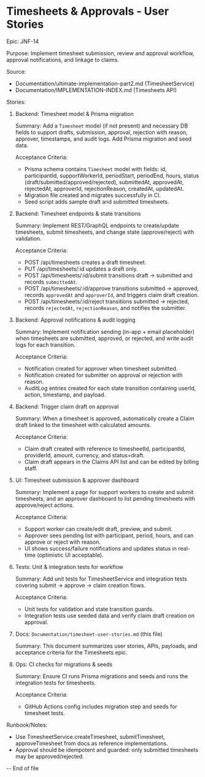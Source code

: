 # Timesheets & Approvals - User Stories

Epic: JNF-14

Purpose: Implement timesheet submission, review and approval workflow, approval notifications, and linkage to claims.

Source:

- Documentation/ultimate-implementation-part2.md (TimesheetService)
- Documentation/IMPLEMENTATION-INDEX.md (Timesheets API)

Stories:

1. Backend: Timesheet model & Prisma migration

   Summary: Add a `Timesheet` model (if not present) and necessary DB fields to support drafts, submission, approval, rejection with reason, approver, timestamps, and audit logs. Add Prisma migration and seed data.

   Acceptance Criteria:
   - Prisma schema contains `Timesheet` model with fields: id, participantId, supportWorkerId, periodStart, periodEnd, hours, status (draft/submitted/approved/rejected), submittedAt, approvedAt, rejectedAt, approverId, rejectionReason, createdAt, updatedAt.
   - Migration file created and migrates successfully in CI.
   - Seed script adds sample draft and submitted timesheets.

2. Backend: Timesheet endpoints & state transitions

   Summary: Implement REST/GraphQL endpoints to create/update timesheets, submit timesheets, and change state (approve/reject) with validation.

   Acceptance Criteria:
   - POST /api/timesheets creates a draft timesheet.
   - PUT /api/timesheets/:id updates a draft only.
   - POST /api/timesheets/:id/submit transitions draft -> submitted and records `submittedAt`.
   - POST /api/timesheets/:id/approve transitions submitted -> approved, records `approvedAt` and `approverId`, and triggers claim draft creation.
   - POST /api/timesheets/:id/reject transitions submitted -> rejected, records `rejectedAt`, `rejectionReason`, and notifies the submitter.

3. Backend: Approval notifications & audit logging

   Summary: Implement notification sending (in-app + email placeholder) when timesheets are submitted, approved, or rejected, and write audit logs for each transition.

   Acceptance Criteria:
   - Notification created for approver when timesheet submitted.
   - Notification created for submitter on approval or rejection with reason.
   - AuditLog entries created for each state transition containing userId, action, timestamp, and payload.

4. Backend: Trigger claim draft on approval

   Summary: When a timesheet is approved, automatically create a Claim draft linked to the timesheet with calculated amounts.

   Acceptance Criteria:
   - Claim draft created with reference to timesheetId, participantId, providerId, amount, currency, and status=draft.
   - Claim draft appears in the Claims API list and can be edited by billing staff.

5. UI: Timesheet submission & approver dashboard

   Summary: Implement a page for support workers to create and submit timesheets, and an approver dashboard to list pending timesheets with approve/reject actions.

   Acceptance Criteria:
   - Support worker can create/edit draft, preview, and submit.
   - Approver sees pending list with participant, period, hours, and can approve or reject with reason.
   - UI shows success/failure notifications and updates status in real-time (optimistic UI acceptable).

6. Tests: Unit & integration tests for workflow

   Summary: Add unit tests for TimesheetService and integration tests covering submit -> approve -> claim creation flows.

   Acceptance Criteria:
   - Unit tests for validation and state transition guards.
   - Integration tests use seeded data and verify claim draft creation on approval.

7. Docs: `Documentation/timesheet-user-stories.md` (this file)

   Summary: This document summarizes user stories, APIs, payloads, and acceptance criteria for the Timesheets epic.

8. Ops: CI checks for migrations & seeds

   Summary: Ensure CI runs Prisma migrations and seeds and runs the integration tests for timesheets.

   Acceptance Criteria:
   - GitHub Actions config includes migration step and seeds for timesheet tests.

Runbook/Notes:

- Use TimesheetService.createTimesheet, submitTimesheet, approveTimesheet from docs as reference implementations.
- Approval should be idempotent and guarded: only submitted timesheets may be approved/rejected.

-- End of file
